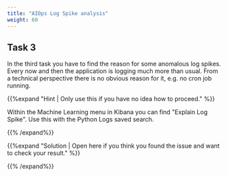 ```yaml
---
title: "AIOps Log Spike analysis"
weight: 60
---
```

## Task 3

In the third task you have to find the reason for some anomalous log spikes. Every now and then the application is logging much more than usual. From a technical perspective there is no obvious reason for it, e.g. no cron job running.

{{%expand "Hint | Only use this if you have no idea how to proceed." %}}

Within the Machine Learning menu in Kibana you can find "Explain Log Spike". Use this with the Python Logs saved search.

{{% /expand%}}

{{%expand "Solution | Open here if you think you found the issue and want to check your result." %}}



{{% /expand%}}

